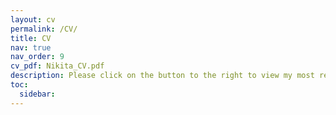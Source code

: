 ```yaml
---
layout: cv
permalink: /CV/
title: CV
nav: true
nav_order: 9
cv_pdf: Nikita_CV.pdf
description: Please click on the button to the right to view my most recent CV.
toc:
  sidebar:
---
```

